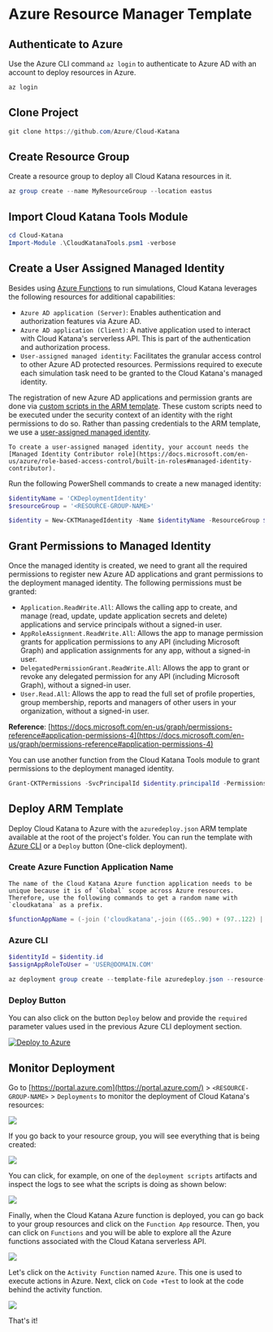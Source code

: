 # Azure Resource Manager Template

## Authenticate to Azure

Use the Azure CLI command `az login` to authenticate to Azure AD with an account to deploy resources in Azure.

```PowerShell
az login
```

## Clone Project

```PowerShell
git clone https://github.com/Azure/Cloud-Katana
```

## Create Resource Group

Create a resource group to deploy all Cloud Katana resources in it.

```PowerShell
az group create --name MyResourceGroup --location eastus
```

## Import Cloud Katana Tools Module

```PowerShell
cd Cloud-Katana
Import-Module .\CloudKatanaTools.psm1 -verbose
```

## Create a User Assigned Managed Identity

Besides using [Azure Functions](https://docs.microsoft.com/en-us/azure/azure-functions/functions-overview) to run simulations, Cloud Katana leverages the following resources for additional capabilities:
* `Azure AD application (Server)`: Enables authentication and authorization features via Azure AD.
* `Azure AD application (Client)`: A native application used to interact with Cloud Katana's serverless API. This is part of the authentication and authorization process.
* `User-assigned managed identity`: Facilitates the granular access control to other Azure AD protected resources. Permissions required to execute each simulation task need to be granted to the Cloud Katana's managed identity.

The registration of new Azure AD applications and permission grants are done via [custom scripts in the ARM template](https://docs.microsoft.com/en-us/azure/azure-resource-manager/templates/deployment-script-template). These custom scripts need to be executed under the security context of an identity with the right permissions to do so. Rather than passing credentials to the ARM template, we use a [user-assigned managed identity](https://docs.microsoft.com/en-us/azure/active-directory/managed-identities-azure-resources/how-manage-user-assigned-managed-identities?pivots=identity-mi-methods-azp).

```{note}
To create a user-assigned managed identity, your account needs the [Managed Identity Contributor role](https://docs.microsoft.com/en-us/azure/role-based-access-control/built-in-roles#managed-identity-contributor).
```

Run the following PowerShell commands to create a new managed identity:

```PowerShell
$identityName = 'CKDeploymentIdentity'
$resourceGroup = '<RESOURCE-GROUP-NAME>'

$identity = New-CKTManagedIdentity -Name $identityName -ResourceGroup $resourceGroup -verbose
```

## Grant Permissions to Managed Identity

Once the managed identity is created, we need to grant all the required permissions to register new Azure AD applications and grant permissions to the deployment managed identity. The following permissions must be granted:

* `Application.ReadWrite.All`: Allows the calling app to create, and manage (read, update, update application secrets and delete) applications and service principals without a signed-in user.
* `AppRoleAssignment.ReadWrite.All`: Allows the app to manage permission grants for application permissions to any API (including Microsoft Graph) and application assignments for any app, without a signed-in user.
* `DelegatedPermissionGrant.ReadWrite.All`: Allows the app to grant or revoke any delegated permission for any API (including Microsoft Graph), without a signed-in user.
* `User.Read.All`: Allows the app to read the full set of profile properties, group membership, reports and managers of other users in your organization, without a signed-in user.

**Reference**: [https://docs.microsoft.com/en-us/graph/permissions-reference#application-permissions-4](https://docs.microsoft.com/en-us/graph/permissions-reference#application-permissions-4)

You can use another function from the Cloud Katana Tools module to grant permissions to the deployment managed identity.

```PowerShell
Grant-CKTPermissions -SvcPrincipalId $identity.principalId -PermissionsList @('Application.ReadWrite.All','AppRoleAssignment.ReadWrite.All','DelegatedPermissionGrant.ReadWrite.All','User.Read.All') -PermissionsType application -verbose
```

## Deploy ARM Template

Deploy Cloud Katana to Azure with the `azuredeploy.json` ARM template available at the root of the project's folder. You can run the template with [Azure CLI](https://docs.microsoft.com/en-us/cli/azure/what-is-azure-cli) or a `Deploy` button (One-click deployment).

### Create Azure Function Application Name

```{note}
The name of the Cloud Katana Azure function application needs to be unique because it is of `Global` scope across Azure resources. Therefore, use the following commands to get a random name with `cloudkatana` as a prefix.
```

```PowerShell
$functionAppName = (-join ('cloudkatana',-join ((65..90) + (97..122) | Get-Random -Count 10 | % {[char]$_}))).ToLower()
```

### Azure CLI

```PowerShell
$identityId = $identity.id
$assignAppRoleToUser = 'USER@DOMAIN.COM'

az deployment group create --template-file azuredeploy.json --resource-group $resourceGroup --parameters functionAppName=$functionAppName identityId=$identityId assignAppRoleToUser=$assignAppRoleToUser
```

### Deploy Button

You can also click on the button `Deploy` below and provide the `required` parameter values used in the previous Azure CLI deployment section.

[![Deploy to Azure](https://aka.ms/deploytoazurebutton)](https://portal.azure.com/#create/Microsoft.Template/uri/https%3a%2f%2fraw.githubusercontent.com%2fAzure%2fCloud-Katana%2fmain%2fazuredeploy.json)

## Monitor Deployment

Go to [https://portal.azure.com](https://portal.azure.com/) > `<RESOURCE-GROUP-NAME>` > `Deployments` to monitor the deployment of Cloud Katana's resources:

![](../../images/MonitorDeployment.png)

If you go back to your resource group, you will see everything that is being created:

![](../../images/ResourcesCreated.png)

You can click, for example, on one of the `deployment scripts` artifacts and inspect the logs to see what the scripts is doing as shown below:

![](../../images/RunningDeploymentScripts.png)

Finally, when the Cloud Katana Azure function is deployed, you can go back to your group resources and click on the `Function App` resource. Then, you can click on `Functions` and you will be able to explore all the Azure functions associated with the Cloud Katana serverless API.

![](../../images/KatanaFunctions.png)

Let's click on the `Activity Function` named `Azure`. This one is used to execute actions in Azure. Next, click on `Code +Test` to look at the code behind the activity function.

![](../../images/KatanaFunctionsCode.png)

That's it!